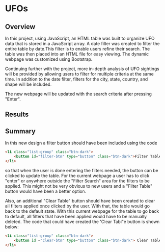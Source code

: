 # UFOs
## Overview
In this project, using JavaScript, an HTML table was built to organize UFO data that is stored in a JavaScript array. A date filter was created to filter the entire table by date.This filter is to enable users refine their search. The table was then placed into an HTML file for easy viewing. The dynamic webpage was customized using Bootstrap.

Continuing further with the project, more in-depth analysis of UFO sightings will be provided by allowing users to filter for multiple criteria at the same time. In addition to the date filter, filters for the city, state, country, and shape will be included.

The new webpage will be updated with the search criteria after pressing "Enter".

## Results


## Summary
In this new design a filter button should have been included using the code 

```html
<li class="list-group" class="btn-dark">
    <button id="filter-btn" type="button" class="btn-dark">Filter Table</button>
</li>

```

so that when the user is done entering the filters needed, the button can be clicked to update the table. For the current webpage a user has to click "enter" or anywhere outside the "Filter Search" area for the filters to be applied. This might not be very obvious to new users and a "Filter Table" button would have been a better option. 

Also, an additional "Clear Table" button should have been created to clear all filters applied once clicked by the user. With that, the table would go back to the default state. With this current webpage for the table to go back to default, all filters that have been applied would have to be manually deleted. The code that could have created the 'Clear Tabl"e button is shown below:

```html
<li class="list-group" class="btn-dark">
    <button id ="clear-btn" type="button" class="btn-dark"> Clear Table</button>
</li>
```
